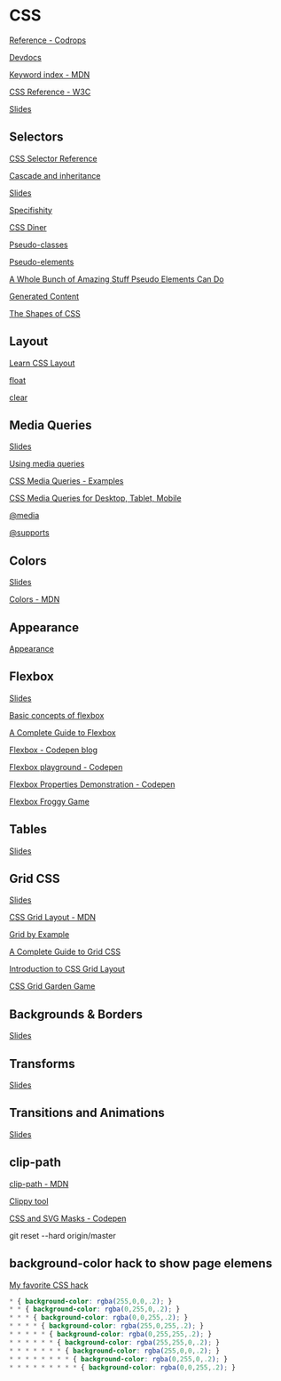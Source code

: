 # CSS

[Reference - Codrops](https://tympanus.net/codrops/css_reference/)

[Devdocs](https://devdocs.io/css/)

[Keyword index - MDN](https://developer.mozilla.org/en-US/docs/Web/CSS/Reference#Keyword_index)

[CSS Reference - W3C](https://www.w3schools.com/cssref/)

[Slides](https://estelle.github.io/cssmastery)

## Selectors

[CSS Selector Reference](https://www.w3schools.com/cssref/css_selectors.asp)

[Cascade and inheritance](https://developer.mozilla.org/en-US/docs/Learn/CSS/Introduction_to_CSS/Cascade_and_inheritance)

[Slides](https://estelle.github.io/cssmastery/selectors/#slide1)

[Specifishity](http://specifishity.com/specifishity.pdf)

[CSS Diner](https://flukeout.github.io/)

[Pseudo-classes](https://developer.mozilla.org/en-US/docs/Web/CSS/Pseudo-classes)

[Pseudo-elements](https://developer.mozilla.org/en-US/docs/Web/CSS/Pseudo-elements)

[A Whole Bunch of Amazing Stuff Pseudo Elements Can Do](https://css-tricks.com/pseudo-element-roundup/)

[Generated Content](https://estelle.github.io/cssmastery/generated)

[The Shapes of CSS](https://css-tricks.com/the-shapes-of-css/)

## Layout

[Learn CSS Layout](https://learnlayout.com/)

[float](https://developer.mozilla.org/en-US/docs/Web/CSS/float)

[clear](https://developer.mozilla.org/en-US/docs/Web/CSS/clear)

## Media Queries

[Slides](https://estelle.github.io/cssmastery/media)

[Using media queries](https://developer.mozilla.org/en-US/docs/Web/CSS/Media_Queries/Using_media_queries)

[CSS Media Queries - Examples](https://www.w3schools.com/css/css3_mediaqueries_ex.asp)

[CSS Media Queries for Desktop, Tablet, Mobile](https://gist.github.com/gokulkrishh/242e68d1ee94ad05f488)

[@media](https://developer.mozilla.org/en-US/docs/Web/CSS/@media)

[@supports](https://developer.mozilla.org/en-US/docs/Web/CSS/@supports)

## Colors

[Slides](https://estelle.github.io/cssmastery/colors)

[Colors - MDN](https://developer.mozilla.org/en-US/docs/Web/CSS/color_value)

## Appearance

[Appearance](https://developer.mozilla.org/en-US/docs/Web/CSS/appearance)

## Flexbox

[Slides](https://estelle.github.io/cssmastery/flexbox)

[Basic concepts of flexbox](https://developer.mozilla.org/en-US/docs/Web/CSS/CSS_Flexible_Box_Layout/Basic_Concepts_of_Flexbox)

[A Complete Guide to Flexbox](https://css-tricks.com/snippets/css/a-guide-to-flexbox/)

[Flexbox - Codepen blog](https://codepen.io/rikstar/post/flexbox)

[Flexbox playground - Codepen](https://codepen.io/enxaneta/full/adLPwv/)

[Flexbox Properties Demonstration - Codepen](https://codepen.io/justd/full/yydezN/)

[Flexbox Froggy Game](https://codepip.com/games/flexbox-froggy/)

## Tables

[Slides](https://estelle.github.io/cssmastery/tables)

## Grid CSS

[Slides](https://estelle.github.io/cssmastery/grid)

[CSS Grid Layout - MDN](https://developer.mozilla.org/en-US/docs/Web/CSS/CSS_Grid_Layout)

[Grid by Example](https://gridbyexample.com/examples)

[A Complete Guide to Grid CSS](https://css-tricks.com/snippets/css/complete-guide-grid/)

[Introduction to CSS Grid Layout](https://mozilladevelopers.github.io/playground/css-grid)

[CSS Grid Garden Game](https://cssgridgarden.com/)

## Backgrounds & Borders

[Slides](https://estelle.github.io/cssmastery/borders/)

## Transforms

[Slides](https://estelle.github.io/cssmastery/transforms)

## Transitions and Animations

[Slides](https://estelle.github.io/cssmastery/animations/)


## clip-path

[clip-path - MDN](https://developer.mozilla.org/en-US/docs/Web/CSS/clip-path)

[Clippy tool](https://bennettfeely.com/clippy/)

[CSS and SVG Masks - Codepen](https://codepen.io/yoksel/full/fsdbu/)


git reset --hard origin/master

## background-color hack to show page elemens

[My favorite CSS hack](https://dev.to/gajus/my-favorite-css-hack-32g3)

```css
* { background-color: rgba(255,0,0,.2); }
* * { background-color: rgba(0,255,0,.2); }
* * * { background-color: rgba(0,0,255,.2); }
* * * * { background-color: rgba(255,0,255,.2); }
* * * * * { background-color: rgba(0,255,255,.2); }
* * * * * * { background-color: rgba(255,255,0,.2); }
* * * * * * * { background-color: rgba(255,0,0,.2); }
* * * * * * * * { background-color: rgba(0,255,0,.2); }
* * * * * * * * * { background-color: rgba(0,0,255,.2); }
```